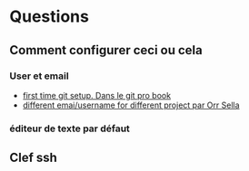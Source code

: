 # Questions
## Comment configurer ceci ou cela

### User et email
  - [first time git setup. Dans le  git pro book](https://git-scm.com/book/en/v2/Getting-Started-First-Time-Git-Setup)
  - [different emai/username for different project par Orr Sella ](https://orrsella.com/2013/08/10/git-using-different-user-emails-for-different-repositories/)

### éditeur de texte par défaut

## Clef ssh
